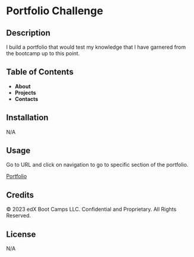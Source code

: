 # Portfolio Challenge

## Description

I build a portfolio that would test my knowledge that I have garnered from the bootcamp up to this point. 


## Table of Contents 

* **About**
* **Projects**
* **Contacts**

## Installation

N/A

## Usage

Go to URL and click on navigation to go to specific section of the portfolio.

[Portfolio](https://albyhua.github.io/Portfolio-2/)

## Credits

© 2023 edX Boot Camps LLC. Confidential and Proprietary. All Rights Reserved.

## License

N/A
